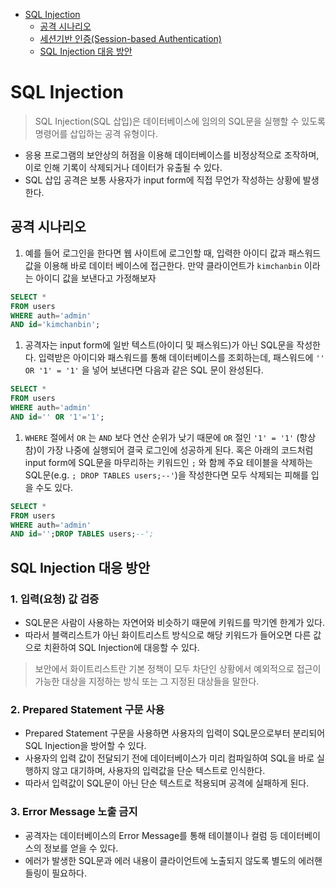 * [SQL Injection](#sql-injection)
    + [공격 시나리오](#공격-시나리오)
    + [세션기반 인증(Session-based Authentication)](#세션기반-인증session-based-authentication)
    + [SQL Injection 대응 방안](#sql-injection-대응-방안)


# SQL Injection

> SQL Injection(SQL 삽입)은 데이터베이스에 임의의 SQL문을 실행할 수 있도록 명령어를 삽입하는 공격 유형이다.
> 
- 응용 프로그램의 보안상의 허점을 이용해 데이터베이스를 비정상적으로 조작하며, 이로 인해 기록이 삭제되거나 데이터가 유출될 수 있다.
- SQL 삽입 공격은 보통 사용자가 input form에 직접 무언가 작성하는 상황에 발생한다.

## 공격 시나리오

1. 예를 들어 로그인을 한다면 웹 사이트에 로그인할 때, 입력한 아이디 값과 패스워드 값을 이용해 바로 데이터 베이스에 접근한다. 만약 클라이언트가 `kimchanbin` 이라는 아이디 값을 보낸다고 가정해보자

```sql
SELECT *
FROM users
WHERE auth='admin'
AND id='kimchanbin';
```

1. 공격자는 input form에 일반 텍스트(아이디 및 패스워드)가 아닌 SQL문을 작성한다. 입력받은 아이디와 패스워드를 통해 데이터베이스를 조회하는데, 패스워드에 `'' OR '1' = '1'` 을 넣어 보낸다면 다음과 같은 SQL 문이 완성된다.

```sql
SELECT *
FROM users
WHERE auth='admin'
AND id='' OR '1'='1';
```

1. `WHERE` 절에서 `OR` 는 `AND` 보다 연산 순위가 낮기 때문에 `OR` 절인 `'1' = '1'` (항상 참)이 가장 나중에 실행되어 결국 로그인에 성공하게 된다. 혹은 아래의 코드처럼 input form에 SQL문을 마무리하는 키워드인 `;` 와 함께 주요 테이블을 삭제하는 SQL문(e.g. `; DROP TABLES users;--'`)을 작성한다면 모두 삭제되는 피해를 입을 수도 있다.

```sql
SELECT * 
FROM users
WHERE auth='admin'
AND id='';DROP TABLES users;--';
```

## SQL Injection 대응 방안

### 1. 입력(요청) 값 검증

- SQL문은 사람이 사용하는 자연어와 비슷하기 때문에 키워드를 막기엔 한계가 있다.
- 따라서 블랙리스트가 아닌 화이트리스트 방식으로 해당 키워드가 들어오면 다른 값으로 치환하여 SQL Injection에 대응할 수 있다.

> 보안에서 화이트리스트란 기본 정책이 모두 차단인 상황에서 예외적으로 접근이 가능한 대상을 지정하는 방식 또는 그 지정된 대상들을 말한다.
> 

### 2. Prepared Statement 구문 사용

- Prepared Statement 구문을 사용하면 사용자의 입력이 SQL문으로부터 분리되어 SQL Injection을 방어할 수  있다.
- 사용자의 입력 값이 전달되기 전에 데이터베이스가 미리 컴파일하여 SQL을 바로 실행하지 않고 대기하며, 사용자의 입력값을 단순 텍스트로 인식한다.
- 따라서 입력값이 SQL문이 아닌 단순 텍스트로 적용되며 공격에 실패하게 된다.

### 3. Error Message 노출 금지

- 공격자는 데이터베이스의 Error Message를 통해 테이블이나 컬럼 등 데이터베이스의 정보를 얻을 수 있다.
- 에러가 발생한 SQL문과 에러 내용이 클라이언트에 노출되지 않도록 별도의 에러핸들링이 필요하다.